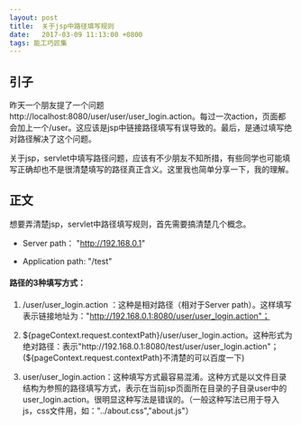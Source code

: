 ```yaml
---
layout: post
title:  关于jsp中路径填写规则
date:   2017-03-09 11:13:00 +0800
tags: 能工巧匠集
---
```


## 引子

昨天一个朋友提了一个问题http://localhost:8080/user/user/user_login.action。每过一次action，页面都会加上一个/user。这应该是jsp中链接路径填写有误导致的。最后，是通过填写绝对路径解决了这个问题。



关于jsp，servlet中填写路径问题，应该有不少朋友不知所措，有些同学也可能填写正确却也不是很清楚填写的路径真正含义。这里我也简单分享一下，我的理解。

## 正文

想要弄清楚jsp，servlet中路径填写规则，首先需要搞清楚几个概念。

- Server path：      "http://192.168.0.1"

- Application path:  "/test"



#### 路径的3种填写方式：

1. /user/user_login.action ：这种是相对路径（相对于Server path）。这样填写表示链接地址为："http://192.168.0.1:8080/user/user_login.action"；

2. ${pageContext.request.contextPath}/user/user_login.action。这种形式为绝对路径：表示"http://192.168.0.1:8080/test/user/user_login.action"；(${pageContext.request.contextPath}不清楚的可以百度一下)

3. user/user_login.action：这种填写方式最容易混淆。这种方式是以文件目录结构为参照的路径填写方式，表示在当前jsp页面所在目录的子目录user中的user_login.action。很明显这种写法是错误的。（一般这种写法已用于导入js，css文件用，如："../about.css","about.js"）

